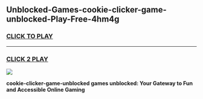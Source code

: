 
## Unblocked-Games-cookie-clicker-game-unblocked-Play-Free-4hm4g
<h3>
<a href="https://premium76.site?title=cookie-clicker-game-unblocked&ref=18A1">CLICK TO PLAY</a></h3>
<hr>

<h3>
<a href="https://premium76.site?title=cookie-clicker-game-unblocked&ref=18A1">CLICK 2 PLAY</a>
  
</h3>

<a href="https://premium76.site?title=cookie-clicker-game-unblocked&ref=18A1"><img src="https://clearcache.store/games.png"></a>


**cookie-clicker-game-unblocked games unblocked: Your Gateway to Fun and Accessible Online Gaming**
